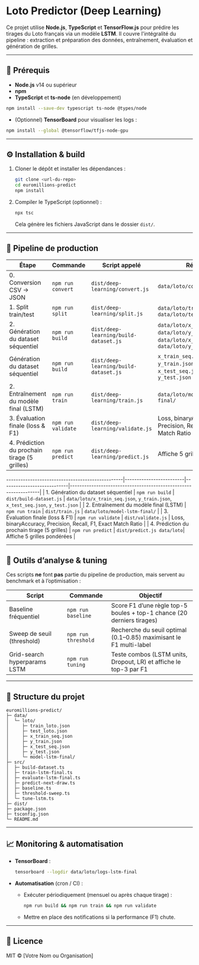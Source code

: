# Loto Predictor (Deep Learning)

Ce projet utilise **Node.js**, **TypeScript** et **TensorFlow\.js** pour prédire les tirages du Loto français via un modèle **LSTM**. Il couvre l'intégralité du pipeline : extraction et préparation des données, entraînement, évaluation et génération de grilles.

---

## 🔧 Prérequis

* **Node.js** v14 ou supérieur
* **npm**
* **TypeScript** et **ts-node** (en développement)

```bash
npm install --save-dev typescript ts-node @types/node
```

* (Optionnel) **TensorBoard** pour visualiser les logs :

```bash
npm install --global @tensorflow/tfjs-node-gpu
```

---

## ⚙️ Installation & build

1. Cloner le dépôt et installer les dépendances :

   ```bash
   git clone <url-du-repo>
   cd euromillions-predict
   npm install
   ```

2. Compiler le TypeScript (optionnel) :

   ```bash
   npx tsc
   ```

   Cela génère les fichiers JavaScript dans le dossier `dist/`.

---

## 🚀 Pipeline de production

| Étape                                        | Commande           | Script appelé               | Résultat                                                                                                     |
| -------------------------------------------- | ------------------ | --------------------------- | ------------------------------------------------------------------------------------------------------------ |
| 0. Conversion CSV → JSON                     | `npm run convert`  | `dist/deep-learning/convert.js`           | `data/loto/combined.json`                                                                                    |
| 1. Split train/test                          | `npm run split`    | `dist/deep-learning/split.js`             | `data/loto/train_loto.json`, `data/loto/test_loto.json`                                                      |
| 2. Génération du dataset séquentiel          | `npm run build`    | `dist/deep-learning/build-dataset.js`     | `data/loto/x_train_seq.json`, `data/loto/y_train.json`, `data/loto/x_test_seq.json`, `data/loto/y_test.json` |
| Génération du dataset séquentiel             | `npm run build`    | `dist/deep-learning/build-dataset.js`     | `x_train_seq.json`, `y_train.json`, `x_test_seq.json`, `y_test.json`                                         |
| 2. Entraînement du modèle final (LSTM)       | `npm run train`    | `dist/deep-learning/train.js`             | `data/loto/model-lstm-final/`                                                                                |
| 3. Évaluation finale (loss & F1)             | `npm run validate` | `dist/deep-learning/validate.js`          | Loss, binaryAccuracy, Precision, Recall, F1, Exact Match Ratio                                               |
| 4. Prédiction du prochain tirage (5 grilles) | `npm run predict`  | `dist/deep-learning/predict.js` | Affiche 5 grilles pondérées                                                                                  |

\-------------------------------------------------|-------------------------|----------------------------|-----------------------------------------------------------------|
\| 1. Génération du dataset séquentiel             | `npm run build`         | `dist/build-dataset.js`    | `data/loto/x_train_seq.json`, `y_train.json`, `x_test_seq.json`, `y_test.json` |
\| 2. Entraînement du modèle final (LSTM)          | `npm run train`         | `dist/train.js`            | `data/loto/model-lstm-final/`                                   |
\| 3. Évaluation finale (loss & F1)                | `npm run validate`      | `dist/validate.js`         | Loss, binaryAccuracy, Precision, Recall, F1, Exact Match Ratio  |
\| 4. Prédiction du prochain tirage (5 grilles)    | `npm run predict`       | `dist/predict.js data/loto`| Affiche 5 grilles pondérées                                     |

---

## 🧪 Outils d’analyse & tuning

Ces scripts **ne** font **pas** partie du pipeline de production, mais servent au benchmark et à l’optimisation :

| Script                       | Commande            | Objectif                                                               |
| ---------------------------- | ------------------- | ---------------------------------------------------------------------- |
| Baseline fréquentiel         | `npm run baseline`  | Score F1 d’une règle top-5 boules + top-1 chance (20 derniers tirages) |
| Sweep de seuil (threshold)   | `npm run threshold` | Recherche du seuil optimal (0.1–0.85) maximisant le F1 multi-label     |
| Grid-search hyperparams LSTM | `npm run tuning`    | Teste combos (LSTM units, Dropout, LR) et affiche le top-3 par F1      |

---

## 📂 Structure du projet

```
euromillions-predict/
├─ data/
│  └─ loto/
│     ├─ train_loto.json
│     ├─ test_loto.json
│     ├─ x_train_seq.json
│     ├─ y_train.json
│     ├─ x_test_seq.json
│     ├─ y_test.json
│     └─ model-lstm-final/
├─ src/
│  ├─ build-dataset.ts
│  ├─ train-lstm-final.ts
│  ├─ evaluate-lstm-final.ts
│  ├─ predict-next-draw.ts
│  ├─ baseline.ts
│  ├─ threshold-sweep.ts
│  └─ tune-lstm.ts
├─ dist/                  
├─ package.json
├─ tsconfig.json
└─ README.md              
```

---

## 📈 Monitoring & automatisation

* **TensorBoard** :

  ```bash
  tensorboard --logdir data/loto/logs-lstm-final
  ```

* **Automatisation** (cron / CI) :

  * Exécuter périodiquement (mensuel ou après chaque tirage) :

    ```bash
    npm run build && npm run train && npm run validate
    ```
  * Mettre en place des notifications si la performance (F1) chute.

---

## 📜 Licence

MIT © \[Votre Nom ou Organisation]
